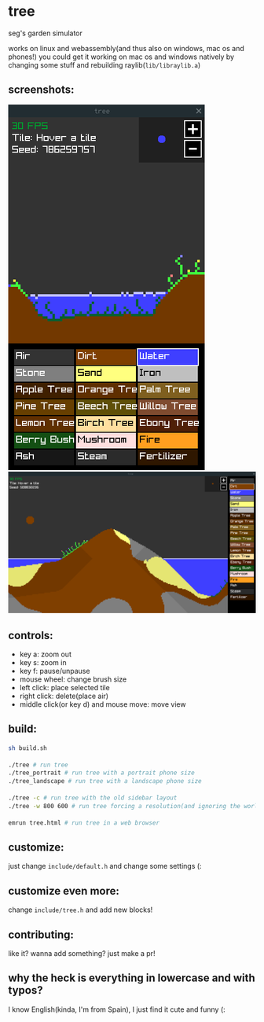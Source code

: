 # tree
seg's garden simulator

works on linux and webassembly(and thus also on windows, mac os and phones!)
you could get it working on mac os and windows natively by changing some stuff and rebuilding raylib(`lib/libraylib.a`)

## screenshots:
![portrait](assets/portrait.png)
![retro](assets/retro.png)

## controls:
- key a: zoom out
- key s: zoom in
- key f: pause/unpause
- mouse wheel: change brush size
- left click: place selected tile
- right click: delete(place air)
- middle click(or key d) and mouse move: move view

## build:
```sh
sh build.sh

./tree # run tree
./tree_portrait # run tree with a portrait phone size
./tree_landscape # run tree with a landscape phone size

./tree -c # run tree with the old sidebar layout
./tree -w 800 600 # run tree forcing a resolution(and ignoring the world size in include/default.h)

emrun tree.html # run tree in a web browser
```

## customize:
just change `include/default.h` and change some settings (:

## customize even more:
change `include/tree.h` and add new blocks!

## contributing:
like it? wanna add something? just make a pr!

## why the heck is everything in lowercase and with typos?
I know English(kinda, I'm from Spain), I just find it cute and funny (:
